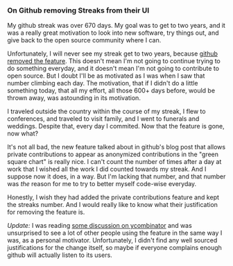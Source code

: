 ### On Github removing Streaks from their UI

My github streak was over 670 days. My goal was to get to two years, and
it was a really great motivation to look into new software, try things
out, and give back to the open source community where I can. 

Unfortunately, I will never see my streak get to two years, because
[github removed the feature]. This doesn't mean I'm not going to
continue trying to do something everyday, and it doesn't mean I'm not
going to contribute to open source. But I doubt I'll be as motivated as
I was when I saw that number climbing each day. The motivation, that if
I didn't do a little something today, that all my effort, all those 600+
days before, would be thrown away, was astounding in its motivation. 

I traveled outside the country within the course of my streak, I flew to
conferences, and traveled to visit family, and I went to funerals and
weddings. Despite that, every day I commited. Now that the feature is
gone, now what? 

It's not all bad, the new feature talked about in github's blog post
that allows private contributions to appear as anonymized contributions
in the "green square chart" is really nice. I can't count the number of
times after a day at work that I wished all the work I did counted
towards my streak. And I suppose now it does, in a way. But I'm lacking
that number, and that number was _the_ reason for me to try to better
myself code-wise everyday. 

Honestly, I wish they had added the private contributions feature and
kept the streaks number. And I would really like to know what their
justification for removing the feature is. 

*Update:*
I was reading [some discussion on ycombinator] and was unsurprised to
see a lot of other people using the feature in the same way I was, as a
personal motivator. Unfortunately, I didn't find any well sourced
justifications for the change itself, so maybe if everyone complains
enough github will actually listen to its users.

[some discussion on ycombinator]:https://archive.is/tHNIt
[github removed the feature]:https://github.com/blog/2173-more-contributions-on-your-profile
